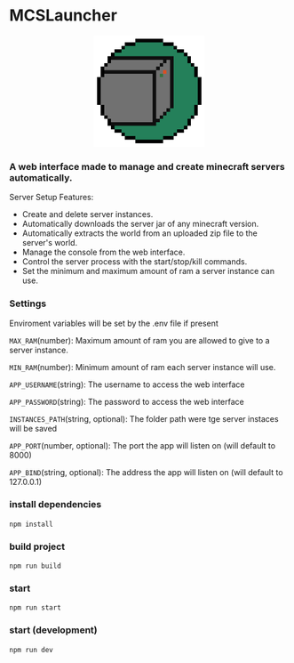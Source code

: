 # MCSLauncher
<p align="center">
<img src="src/public/logo-high-res.png" width="200">
</p>

### A web interface made to manage and create minecraft servers automatically.

Server Setup Features:
- Create and delete server instances.
- Automatically downloads the server jar of any minecraft version.
- Automatically extracts the world from an uploaded zip file to the server's world.
- Manage the console from the web interface.
- Control the server process with the start/stop/kill commands.
- Set the minimum and maximum amount of ram a server instance can use.

### Settings
Enviroment variables will be set by the .env file if present

```MAX_RAM```(number): Maximum amount of ram you are allowed to give to a server instance.

```MIN_RAM```(number): Minimum amount of ram each server instance will use.

```APP_USERNAME```(string): The username to access the web interface

```APP_PASSWORD```(string): The password to access the web interface

```INSTANCES_PATH```(string, optional): The folder path were tge server instaces will be saved

```APP_PORT```(number, optional): The port the app will listen on (will default to 8000)

```APP_BIND```(string, optional): The address the app will listen on (will default to 127.0.0.1)
### install dependencies
```
npm install
```
### build project
```
npm run build
```
### start
```
npm run start
```
### start (development)
```
npm run dev
```